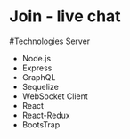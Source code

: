 # Join - live chat

#Technologies
 Server
- Node.js
- Express
- GraphQL
- Sequelize
- WebSocket
  Client
- React
- React-Redux
- BootsTrap
